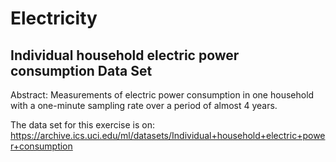 # Electricity

## Individual household electric power consumption Data Set
Abstract:
Measurements of electric power consumption in one household with a one-minute sampling rate over a period of almost 4 years.

The data set for this exercise is on: https://archive.ics.uci.edu/ml/datasets/Individual+household+electric+power+consumption 

